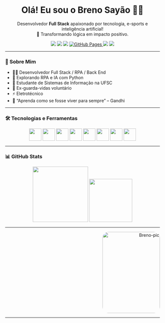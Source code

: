 <h1 align="center">Olá! Eu sou o <strong>Breno Sayão</strong> 👨‍💻</h1>

<p align="center">
  Desenvolvedor <strong>Full Stack</strong> apaixonado por tecnologia, e-sports e inteligência artificial!<br>
  🧠 Transformando lógica em impacto positivo.
</p>

<div align="center">
 <a href="https://contate.me/brenisio"><img src="https://img.shields.io/badge/WhatsApp-25D366?style=for-the-badge&logo=whatsapp&logoColor=white"></a>
 <a href="https://www.linkedin.com/in/breno-sayao/"><img src="https://img.shields.io/badge/LinkedIn-0077B5?style=for-the-badge&logo=linkedin&logoColor=white"></a> 
 <a href="https://brenosayao.wordpress.com/"><img src="https://img.shields.io/badge/Portfólio-Visit-blueviolet?style=for-the-badge&logo=wordpress&logoColor=white"></a>
  <a href="https://breno-sayao.github.io/index.html">
    <img src="https://img.shields.io/badge/Site%20Pessoal-100000?style=for-the-badge&logo=github&logoColor=white&labelColor=333333" alt="GitHub Pages">
  </a>
  <a href="mailto:brenojulianom.com"><img src="https://img.shields.io/badge/Gmail-D14836?style=for-the-badge&logo=gmail&logoColor=white"></a>
  <a href="https://t.me/Brenisio"><img src="https://img.shields.io/badge/Telegram-2CA5E0?style=for-the-badge&logo=telegram&logoColor=white"></a>
</div>

---

### 🌟 Sobre Mim

- 🧑‍💻 Desenvolvedor Full Stack / RPA / Back End
- 🤖 Explorando RPA e IA com Python
- 🧠 Estudante de Sistemas de Informação na UFSC
- 🛟 Ex-guarda-vidas voluntário
- ⚡ Eletrotécnico
- 🔑 “Aprenda como se fosse viver para sempre” – Gandhi

---

### 🛠️ Tecnologias e Ferramentas

<div align="center">
  <img src="https://cdn.jsdelivr.net/gh/devicons/devicon/icons/python/python-original.svg" height="40" />
  <img src="https://cdn.jsdelivr.net/gh/devicons/devicon/icons/pycharm/pycharm-original.svg" height="40"/>
  <img src="https://cdn.jsdelivr.net/gh/devicons/devicon/icons/javascript/javascript-original.svg" height="40"/>
  <img src="https://cdn.jsdelivr.net/gh/devicons/devicon/icons/react/react-original.svg" height="40"/>
  <img src="https://cdn.jsdelivr.net/gh/devicons/devicon/icons/html5/html5-original.svg" height="40"/>
  <img src="https://cdn.jsdelivr.net/gh/devicons/devicon/icons/css3/css3-original.svg" height="40"/>
  <img src="https://cdn.jsdelivr.net/gh/devicons/devicon/icons/postgresql/postgresql-original.svg" height="40"/>
  <img src="https://cdn.jsdelivr.net/gh/devicons/devicon/icons/git/git-original.svg" height="40"/>
</div>

---

### 📊 GitHub Stats

<div align="center">
  <img height="180em" src="https://github-readme-stats.vercel.app/api?username=brenisio&show_icons=true&theme=synthwave&include_all_commits=true&count_private=true"/>
  <img height="140em" src="https://github-readme-stats.vercel.app/api/top-langs/?username=brenisio&layout=compact&langs_count=7&theme=dracula"/>
</div>

---

<div align="right">
  <img alt="Breno-pic" height="264" width="187" style="border-radius:20px;" src="https://giffiles.alphacoders.com/206/206748.gif">
</div>

---
